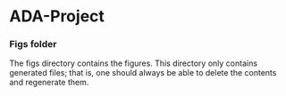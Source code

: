 # ADA-Project

### Figs folder

The figs directory contains the figures. This directory only contains generated files; that is, one should always be able to delete the contents and regenerate them. 
